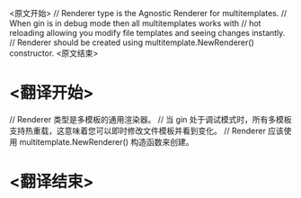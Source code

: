 
<原文开始>
// Renderer type is the Agnostic Renderer for multitemplates.
// When gin is in debug mode then all multitemplates works with
// hot reloading allowing you modify file templates and seeing changes instantly.
// Renderer should be created using multitemplate.NewRenderer() constructor.
<原文结束>

# <翻译开始>
// Renderer 类型是多模板的通用渲染器。
// 当 gin 处于调试模式时，所有多模板支持热重载，这意味着您可以即时修改文件模板并看到变化。
// Renderer 应该使用 multitemplate.NewRenderer() 构造函数来创建。
# <翻译结束>

